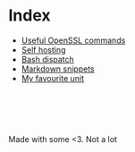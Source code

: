 # Index

- [Useful OpenSSL commands](openssl.md)
- [Self hosting](self-hosting.md)
- [Bash dispatch](bash-dispatch.md)
- [Markdown snippets](markdown.md)
- [My favourite unit](unit.md)


#  &nbsp;
<!-- This ~~will be eventually~~ is generated. -->
Made with some <3. Not a lot